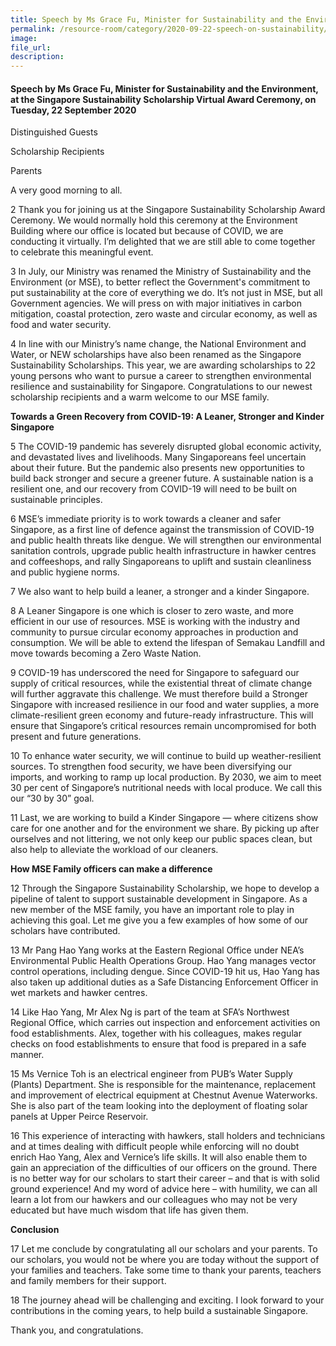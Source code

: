 ```yaml
---
title: Speech by Ms Grace Fu, Minister for Sustainability and the Environment, at the Singapore Sustainability Scholarship Virtual Award Ceremony, on Tuesday, 22 September 2020
permalink: /resource-room/category/2020-09-22-speech-on-sustainability/
image: 
file_url:
description: 
---
```


#### Speech by Ms Grace Fu, Minister for Sustainability and the Environment, at the Singapore Sustainability Scholarship Virtual Award Ceremony, on Tuesday, 22 September 2020

Distinguished Guests

Scholarship Recipients

Parents

A very good morning to all.

2  Thank you for joining us at the Singapore Sustainability Scholarship Award Ceremony. We would normally hold this ceremony at the Environment Building where our office is located but because of COVID, we are conducting it virtually. I’m delighted that we are still able to come together to celebrate this meaningful event.

3  In July, our Ministry was renamed the Ministry of Sustainability and the Environment (or MSE), to better reflect the Government's commitment to put sustainability at the core of everything we do. It’s not just in MSE, but all Government agencies. We will press on with major initiatives in carbon mitigation, coastal protection, zero waste and circular economy, as well as food and water security.

4  In line with our Ministry’s name change, the National Environment and Water, or NEW scholarships have also been renamed as the Singapore Sustainability Scholarships. This year, we are awarding scholarships to 22 young persons who want to pursue a career to strengthen environmental resilience and sustainability for Singapore. Congratulations to our newest scholarship recipients and a warm welcome to our MSE family.

**Towards a Green Recovery from COVID-19: A Leaner, Stronger and Kinder Singapore**

5  The COVID-19 pandemic has severely disrupted global economic activity, and devastated lives and livelihoods. Many Singaporeans feel uncertain about their future. But the pandemic also presents new opportunities to build back stronger and secure a greener future. A sustainable nation is a resilient one, and our recovery from COVID-19 will need to be built on sustainable principles.

  
6  MSE’s immediate priority is to work towards a cleaner and safer Singapore, as a first line of defence against the transmission of COVID-19 and public health threats like dengue. We will strengthen our environmental sanitation controls, upgrade public health infrastructure in hawker centres and coffeeshops, and rally Singaporeans to uplift and sustain cleanliness and public hygiene norms.

7  We also want to help build a leaner, a stronger and a kinder Singapore.

8  A  Leaner Singapore  is one which is closer to zero waste, and more efficient in our use of resources. MSE is working with the industry and community to pursue circular economy approaches in production and consumption. We will be able to extend the lifespan of Semakau Landfill and move towards becoming a Zero Waste Nation.

9  COVID-19 has underscored the need for Singapore to safeguard our supply of critical resources, while the existential threat of climate change will further aggravate this challenge. We must therefore build a  Stronger Singapore  with increased resilience in our food and water supplies, a more climate-resilient green economy and future-ready infrastructure. This will ensure that Singapore’s critical resources remain uncompromised for both present and future generations.

10  To enhance water security, we will continue to build up weather-resilient sources. To strengthen food security, we have been diversifying our imports, and working to ramp up local production. By 2030, we aim to meet 30 per cent of Singapore’s nutritional needs with local produce. We call this our “30 by 30” goal.

11  Last, we are working to build a  Kinder Singapore  ―  where citizens show care for one another and for the environment we share. By picking up after ourselves and not littering, we not only keep our public spaces clean, but also help to alleviate the workload of our cleaners.

**How MSE Family officers can make a difference**

12  Through the Singapore Sustainability Scholarship, we hope to develop a pipeline of talent to support sustainable development in Singapore. As a new member of the MSE family, you have an important role to play in achieving this goal. Let me give you a few examples of how some of our scholars have contributed.

13  Mr Pang Hao Yang works at the Eastern Regional Office under NEA’s Environmental Public Health Operations Group. Hao Yang manages vector control operations, including dengue. Since COVID-19 hit us, Hao Yang has also taken up additional duties as a Safe Distancing Enforcement Officer in wet markets and hawker centres.

14  Like Hao Yang, Mr Alex Ng is part of the team at SFA’s Northwest Regional Office, which carries out inspection and enforcement activities on food establishments. Alex, together with his colleagues, makes regular checks on food establishments to ensure that food is prepared in a safe manner.

15  Ms Vernice Toh is an electrical engineer from PUB’s Water Supply (Plants) Department. She is responsible for the maintenance, replacement and improvement of electrical equipment at Chestnut Avenue Waterworks. She is also part of the team looking into the deployment of floating solar panels at Upper Peirce Reservoir.

16  This experience of interacting with hawkers, stall holders and technicians and at times dealing with difficult people while enforcing will no doubt enrich Hao Yang, Alex and Vernice’s life skills. It will also enable them to gain an appreciation of the difficulties of our officers on the ground. There is no better way for our scholars to start their career – and that is with solid ground experience! And my word of advice here – with humility, we can all learn a lot from our hawkers and our colleagues who may not be very educated but have much wisdom that life has given them.

**Conclusion**

17  Let me conclude by congratulating all our scholars and your parents. To our scholars, you would not be where you are today without the support of your families and teachers. Take some time to thank your parents, teachers and family members for their support.

18  The journey ahead will be challenging and exciting. I look forward to your contributions in the coming years, to help build a sustainable Singapore.

Thank you, and congratulations.